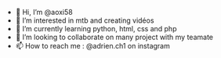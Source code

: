 - 👋 Hi, I’m @aoxi58
- 👀 I’m interested in mtb and creating vidéos
- 🌱 I’m currently learning python, html, css and php
- 💞️ I’m looking to collaborate on many project with my teamate
- 📫 How to reach me : @adrien.ch1 on instagram
